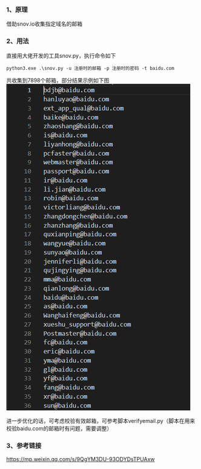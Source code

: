 ### 1、原理
借助snov.io收集指定域名的邮箱

### 2、用法
直接用大佬开发的工具snov.py，执行命令如下
```
python3.exe .\snov.py -u 注册时的邮箱 -p 注册时的密码 -t baidu.com
```
共收集到7898个邮箱，部分结果示例如下图  
![image](./pic/1.png)  

进一步优化的话，可考虑校验有效邮箱，可参考脚本verifyemail.py（脚本在用来校验baidu.com的邮箱时有问题，需要调整）  

### 3、参考链接
https://mp.weixin.qq.com/s/9QgYM3DU-93ODYDsTPUAxw

